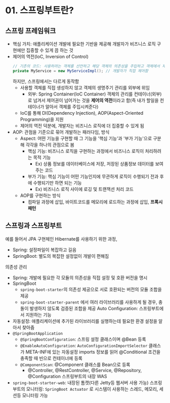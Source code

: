 # 01. 스프링부트란?

## 스프링 프레임워크
- 핵심 가치: 애플리케이션 개발에 필요한 기반을 제공해 개발자가 비즈니스 로직 구현에만 집중할 수 있게 끔 하는 것
- 제어의 역전(IoC, Inversion of Control)
  ``` java
  // 기존의 코드: 사용하려는 객체를 선언하고 해당 객체의 의존성을 주입하고 객체에서 제공하는 기능 사용
  private MyService = new MyServiceImpl(); // 개발자가 직접 제어함
  ```
  하지만, 스프링에서는 다르게 동작함
  - 사용할 객체를 직접 생성하지 않고 객체의 생명주기 관리를 외부에 위임
    - 외부: Spring Container(IoC Container)
  객체의 관리를 컨테이너(외부)로 넘겨서 제어권이 넘어가는 것을 **제어의 역전**이라고 함(즉 내가 할일을 컨테이너가 알아서 객체를 주입시켜준다)
  - IoC를 통해 DI(Dependency Injection), AOP(Aspect-Oriented Programming)을 지원
  - 제어의 역전 덕분에, 개발자는 비즈니스 로직에 더 집중할 수 있게 됨
- AOP: 관점을 기준으로 묶어 개발하는 패러다임, 방식
  - Aspect: 어떤 기능을 구현할 때 그 기능을 '핵심 기능'과 '부가 기능'으로 구분해 각각을 하나의 관점으로 봄
    - 핵심 기능: 비즈니스 로직을 구현하는 과정에서 비즈니스 로직이 처리하려는 목적 기능
      - Ex) 상품 정보를 데이터베이스에 저장, 저장된 상품정보 데이터를 보여주는 코드
    - 부가 기능: 핵심 기능이 어떤 기능인지에 무관하게 로직이 수행되기 전과 후에 수행되기만 하면 되는 기능
      - Ex) 비즈니스 로직 사이에 로깅 및 트랜잭션 처리 코드
  - AOP를 구현하는 방식
    - 컴파일 과정에 삽입, 바이트코드를 메모리에 로드하는 과정에 삽입, **프록시 패턴**

## 스프링과 스프링부트
예를 들어서 JPA 구현체인 Hibernate를 사용하기 위한 과정,
- Spring: 설정파일이 복잡하고 길음
- SpringBoot: 별도의 복잡한 설정없이 개발이 편해짐

의존성 관리
- Spring: 개발에 필요한 각 모듈의 의존성을 직접 설정 및 호환 버전을 명시
- SpringBoot
  - `spring-boot-starter`의 의존성 제공으로 서로 호환되는 버전의 모듈 조합을 제공
  - `spring-boot-starter-parent` 에서 여러 라이브러리를 사용하게 될 경우, 충돌이 발생하지 않도록 검증된 조합을 제공
Auto Configuration: 스프링부트에서 지원하는 기능
- 자동설정: 애플리케이션에 추가된 라이브러리를 실행하는데 필요한 환경 설정을 알아서 찾아줌
- `@SpringBootApplication`
  - `@SpringBootConfiguration`: 스프링 설정 클래스이며 @Bean 등록
  - `@EnableAutoConfiguration`: `AutoConfigurationImportSelector` 클래스가 META-INF에 있는 자동설정 imports 정보를 읽어 @Conditional 조건을 충족할 때 빈으로 컨테이너에 등록
  - `@ComponentScan`: @Component 클래스를 Bean으로 등록
    - @Controller, @RestController, @Service, @Repository, @Configuration
스프링부트의 내장 WAS
- `spring-boot-starter-web`: 내장된 톰캣(다른 Jetty등 웹서버 사용 가능)
스프링부트의 모니터링: `SpringBoot Actuator` 로 시스템이 사용하는 스레드, 메모리, 세션등 모니터링 가능
